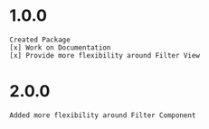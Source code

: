 # 1.0.0

    Created Package
    [x] Work on Documentation
    [x] Provide more flexibility around Filter View

# 2.0.0

    Added more flexibility around Filter Component
